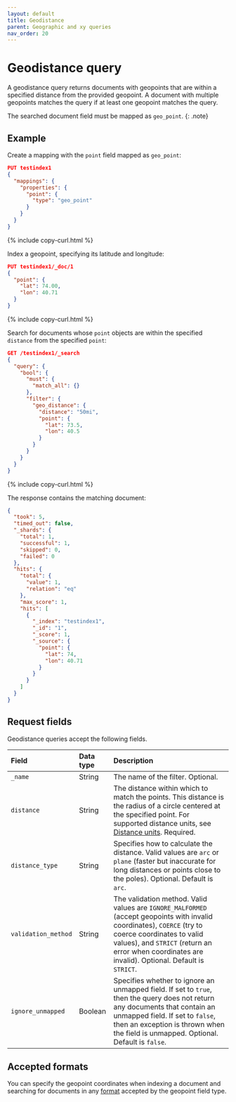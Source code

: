 ```yaml
---
layout: default
title: Geodistance
parent: Geographic and xy queries
nav_order: 20
---
```


# Geodistance query

A geodistance query returns documents with geopoints that are within a specified distance from the provided geopoint. A document with multiple geopoints matches the query if at least one geopoint matches the query.

The searched document field must be mapped as `geo_point`.
{: .note}

## Example

Create a mapping with the `point` field mapped as `geo_point`:

```json
PUT testindex1
{
  "mappings": {
    "properties": {
      "point": {
        "type": "geo_point"
      }
    }
  }
}
```
{% include copy-curl.html %}

Index a geopoint, specifying its latitude and longitude:

```json
PUT testindex1/_doc/1
{
  "point": { 
    "lat": 74.00,
    "lon": 40.71
  }
}
```
{% include copy-curl.html %}

Search for documents whose `point` objects are within the specified `distance` from the specified `point`:

```json
GET /testindex1/_search
{
  "query": {
    "bool": {
      "must": {
        "match_all": {}
      },
      "filter": {
        "geo_distance": {
          "distance": "50mi",
          "point": {
            "lat": 73.5,
            "lon": 40.5
          }
        }
      }
    }
  }
}
```
{% include copy-curl.html %}

The response contains the matching document:

```json
{
  "took": 5,
  "timed_out": false,
  "_shards": {
    "total": 1,
    "successful": 1,
    "skipped": 0,
    "failed": 0
  },
  "hits": {
    "total": {
      "value": 1,
      "relation": "eq"
    },
    "max_score": 1,
    "hits": [
      {
        "_index": "testindex1",
        "_id": "1",
        "_score": 1,
        "_source": {
          "point": {
            "lat": 74,
            "lon": 40.71
          }
        }
      }
    ]
  }
}
```

## Request fields

Geodistance queries accept the following fields.

Field | Data type | Description
:--- | :--- | :--- 
`_name` | String | The name of the filter. Optional.
`distance` | String | The distance within which to match the points. This distance is the radius of a circle centered at the specified point. For supported distance units, see [Distance units]({{site.url}}{{site.baseurl}}/api-reference/common-parameters/#distance-units). Required.
`distance_type` | String | Specifies how to calculate the distance. Valid values are `arc` or `plane` (faster but inaccurate for long distances or points close to the poles). Optional. Default is `arc`.
`validation_method` | String | The validation method. Valid values are `IGNORE_MALFORMED` (accept geopoints with invalid coordinates), `COERCE` (try to coerce coordinates to valid values), and `STRICT` (return an error when coordinates are invalid). Optional. Default is `STRICT`.
`ignore_unmapped` | Boolean | Specifies whether to ignore an unmapped field. If set to `true`, then the query does not return any documents that contain an unmapped field. If set to `false`, then an exception is thrown when the field is unmapped. Optional. Default is `false`.

## Accepted formats

You can specify the geopoint coordinates when indexing a document and searching for documents in any [format]({{site.url}}{{site.baseurl}}/opensearch/supported-field-types/geo-point#formats) accepted by the geopoint field type.  